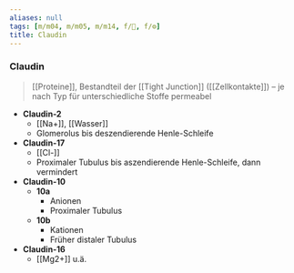 ```yaml
---
aliases: null
tags: [m/m04, m/m05, m/m14, f/🍺, f/⚙️]
title: Claudin
---
```

### Claudin
> [[Proteine]], Bestandteil der [[Tight Junction]] ([[Zellkontakte]]) – je nach Typ für unterschiedliche Stoffe permeabel

 - **Claudin-2**
    - [[Na+]], [[Wasser]]
    - Glomerolus bis deszendierende Henle-Schleife
- **Claudin-17**
    - [[Cl-]]
    - Proximaler Tubulus bis aszendierende Henle-Schleife, dann vermindert
- **Claudin-10**
    - **10a**
        - Anionen
        - Proximaler Tubulus
    - **10b**
        - Kationen
        - Früher distaler Tubulus
- **Claudin-16**
    - [[Mg2+]] u.ä.
